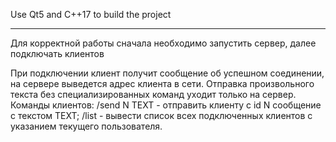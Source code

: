 Use Qt5 and C++17 to build the project
***
Для корректной работы сначала необходимо запустить сервер, далее подключать клиентов

При подключении клиент получит сообщение об успешном соединении, на сервере выведется адрес клиента в сети.
Отправка произвольного текста без специализированных команд уходит только на сервер.
Команды клиентов:
/send N TEXT - отправить клиенту с id N сообщение с текстом TEXT;
/list - вывести список всех подключенных клиентов с указанием текущего пользователя.
